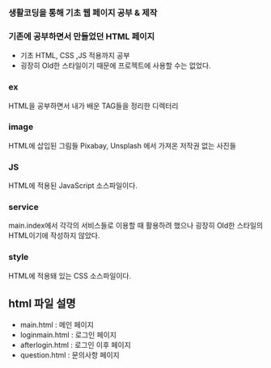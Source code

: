 ### 생활코딩을 통해 기초 웹 페이지 공부 & 제작

### 기존에 공부하면서 만들었던 HTML 페이지
* 기초 HTML, CSS ,JS 적용까지 공부
* 굉장히 Old한 스타일이기 때문에 프로젝트에 사용할 수는 없었다.


### ex
HTML을 공부하면서 내가 배운 TAG들을 정리한 디렉터리

### image
HTML에 삽입된 그림들
Pixabay, Unsplash 에서 가져온 저작권 없는 사진들

### JS
HTML에 적용된 JavaScript 소스파일이다.


### service
main.index에서 각각의 서비스들로 이용할 때 활용하려 했으나
굉장히 Old한 스타일의 HTML이기에 작성하지 않았다.

### style
HTML에 적용돼 있는 CSS 소스파일이다.

## html 파일 설명
* main.html : 메인 페이지
* loginmain.html : 로그인 페이지
* afterlogin.html : 로그인 이후 페이지
* question.html : 문의사항 페이지
